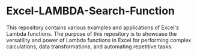 # Excel-LAMBDA-Search-Function
This repository contains various examples and applications of Excel's Lambda functions. The purpose of this repository is to showcase the versatility and power of Lambda functions in Excel for performing complex calculations, data transformations, and automating repetitive tasks.
